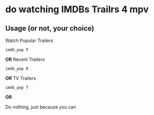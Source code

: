 # do watching IMDBs Trailrs 4 mpv

## Usage (or not, your choice)

Watch Popular Trailers

```
imdb_pop P
```

**OR** Recent Trailers

```
imdb_pop R
```

**OR** TV Trailers

```
imdb_pop T
```

**OR**

Do nothing, just because you can

